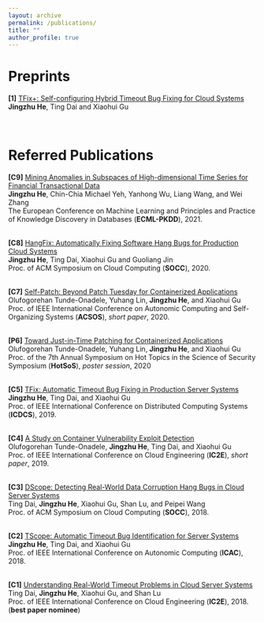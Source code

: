 ```yaml
---
layout: archive
permalink: /publications/
title: ""
author_profile: true
---
```



<!-- Conference Papers
====== -->

 Preprints
====== 

<b>[1]</b> [TFix+: Self-configuring Hybrid Timeout Bug Fixing for Cloud Systems](https://arxiv.org/abs/2110.04101)<br/>
<b>Jingzhu He</b>, Ting Dai and Xiaohui Gu<br/>
<br/>
<br/>


Referred Publications
======

<b>[C9]</b> [Mining Anomalies in Subspaces of High-dimensional Time Series for Financial Transactional Data](https://2021.ecmlpkdd.org/wp-content/uploads/2021/07/sub_520.pdf)<br/>
<b>Jingzhu He</b>, Chin-Chia Michael Yeh, Yanhong Wu, Liang Wang, and  Wei Zhang<br/>
The European Conference on Machine Learning and Principles and Practice of Knowledge Discovery in Databases (<b>ECML-PKDD</b>), 2021.
<br/>
<br/>

<b>[C8]</b> [HangFix: Automatically Fixing Software Hang Bugs for Production Cloud Systems](http://dance.csc.ncsu.edu/papers/SOCC20.pdf)<br/>
<b>Jingzhu He</b>, Ting Dai, Xiaohui Gu and Guoliang Jin<br/>
Proc. of ACM Symposium on Cloud Computing (<b>SOCC</b>), 2020.
<br/>
<br/>

<b>[C7]</b> [Self-Patch: Beyond Patch Tuesday for Containerized Applications](http://dance.csc.ncsu.edu/papers/ACSOS20.pdf)<br/>
Olufogorehan Tunde-Onadele, Yuhang Lin, <b>Jingzhu He</b>, and Xiaohui Gu <br/>
Proc. of IEEE International Conference on Autonomic Computing and Self-Organizing Systems (<b>ACSOS</b>), <i>short paper</i>, 2020.
<br/>
<br/>

<b>[P6]</b> [Toward Just-in-Time Patching for Containerized Applications](https://dl.acm.org/doi/pdf/10.1145/3384217.3384225?casa_token=IEChjBccpaAAAAAA:KAynfQNmlxfZY4yZJNfOgquWen8Gf4wJMPaQUTsnr9mWnqZ4KoGlq8tKToLWoP7KWFkGiCT46GW9)<br/>
Olufogorehan Tunde-Onadele, Yuhang Lin, <b>Jingzhu He</b>, and Xiaohui Gu <br/>
Proc. of the 7th Annual Symposium on Hot Topics in the Science of Security Symposium (<b>HotSoS</b>), <i>poster session</i>, 2020
<br/>
<br/>

<b>[C5]</b> [TFix: Automatic Timeout Bug Fixing in Production Server Systems](http://dance.csc.ncsu.edu/papers/ICDCS19.pdf)<br/>
<b>Jingzhu He</b>, Ting Dai, and Xiaohui Gu<br/>
Proc. of IEEE International Conference on Distributed Computing Systems (<b>ICDCS</b>), 2019.
<br/>
<br/>

<b>[C4]</b> [A Study on Container Vulnerability Exploit Detection](http://dance.csc.ncsu.edu/papers/IC2E19.pdf)<br/>
Olufogorehan Tunde-Onadele, <b>Jingzhu He</b>, Ting Dai, and Xiaohui Gu <br/>
Proc. of IEEE International Conference on Cloud Engineering (<b>IC2E</b>), <i>short paper</i>, 2019.
<br/>
<br/>

<b>[C3]</b> [DScope: Detecting Real-World Data Corruption Hang Bugs in Cloud Server Systems](http://dance.csc.ncsu.edu/papers/SOCC18.pdf)<br/>
Ting Dai, <b>Jingzhu He</b>, Xiaohui Gu, Shan Lu, and Peipei Wang <br/>
Proc. of ACM Symposium on Cloud Computing (<b>SOCC</b>), 2018.
<br/>
<br/>

<b>[C2]</b> [TScope: Automatic Timeout Bug Identification for Server Systems](http://dance.csc.ncsu.edu/papers/ICAC18.pdf)<br/>
<b>Jingzhu He</b>, Ting Dai, and Xiaohui Gu<br/>
Proc. of IEEE International Conference on Autonomic Computing (<b>ICAC</b>), 2018.
<br/>
<br/>

<b>[C1]</b> [Understanding Real-World Timeout Problems in Cloud Server Systems](http://dance.csc.ncsu.edu/papers/IC2E18.pdf)<br/>
Ting Dai, <b>Jingzhu He</b>, Xiaohui Gu, and Shan Lu<br/>
Proc. of IEEE International Conference on Cloud Engineering (<b>IC2E</b>), 2018. (<b>best paper nominee</b>)
<br/>
<br/>


